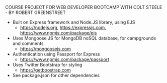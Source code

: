 COURSE PROJECT FOR WEB DEVELOPER BOOTCAMP WITH COLT STEELE - BY ROBERT GREENSTREET

- Built on Express framework and Node.JS library, using EJS
	- https://nodejs.org, https://expressjs.com, https://www.npmjs.com/package/ejs
- Uses Mongoose JS for MongoDB noSQL database, for campgrounds and comments
	- https://mongoosejs.com
- Authentication using Passport for Express
	- https://www.npmjs.com/package/passport
- Uses Twitter Bootstrap for styling
	- https://getboostrap.com
- See package.json for other dependencies
